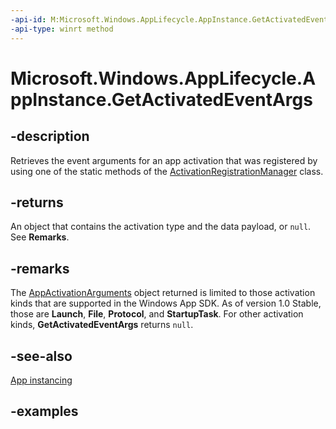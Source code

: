 ```yaml
---
-api-id: M:Microsoft.Windows.AppLifecycle.AppInstance.GetActivatedEventArgs
-api-type: winrt method
---
```


# Microsoft.Windows.AppLifecycle.AppInstance.GetActivatedEventArgs

<!--
public Microsoft.Windows.AppLifecycle.AppActivationArguments GetActivatedEventArgs ();
-->


## -description

Retrieves the event arguments for an app activation that was registered by using one of the static methods of the [ActivationRegistrationManager](activationregistrationmanager.md) class.

## -returns

An object that contains the activation type and the data payload, or `null`. See **Remarks**.

## -remarks

The [AppActivationArguments](/windows/windows-app-sdk/api/winrt/microsoft.windows.applifecycle.appactivationarguments) object returned is limited to those activation kinds that are supported in the Windows App SDK. As of version 1.0 Stable, those are **Launch**, **File**, **Protocol**, and **StartupTask**. For other activation kinds, **GetActivatedEventArgs** returns `null`.

## -see-also

[App instancing](/windows/apps/windows-app-sdk/applifecycle/applifecycle-instancing)

## -examples

